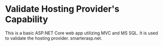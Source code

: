 # Validate Hosting Provider's Capability
This is a basic ASP.NET Core web app utilizing MVC and MS SQL.  It is used to validate the hosting provider.  smarterasp.net.
